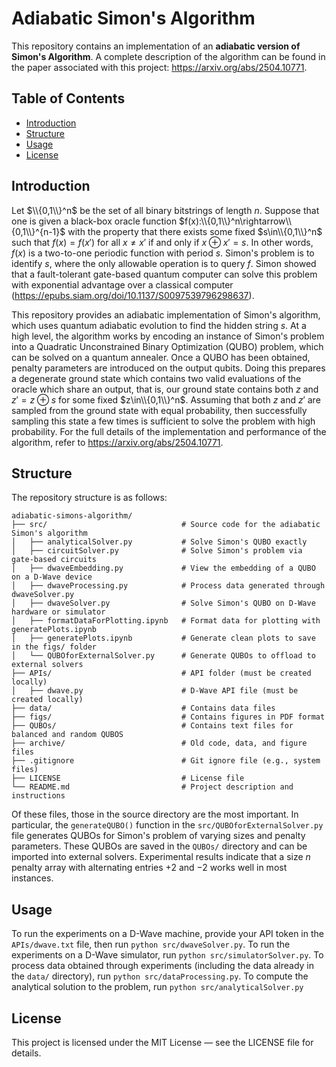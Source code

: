 # Adiabatic Simon's Algorithm

This repository contains an implementation of an **adiabatic version of Simon's Algorithm**.
A complete description of the algorithm can be found in the paper associated with this project: https://arxiv.org/abs/2504.10771.

## Table of Contents

- [Introduction](#introduction)
- [Structure](#structure)
- [Usage](#usage)
- [License](#license)

## Introduction

Let $\\{0,1\\}^n$ be the set of all binary bitstrings of length $n$.
Suppose that one is given a black-box oracle function $f(x):\\{0,1\\}^n\rightarrow\\{0,1\\}^{n-1}$ with the property that there exists some fixed $s\in\\{0,1\\}^n$ such that $f(x) = f(x')$ for all $x \neq x'$ if and only if $x \oplus x' = s$.
In other words, $f(x)$ is a two-to-one periodic function with period $s$.
Simon's problem is to identify $s$, where the only allowable operation is to query $f$.
Simon showed that a fault-tolerant gate-based quantum computer can solve this problem with exponential advantage over a classical computer (https://epubs.siam.org/doi/10.1137/S0097539796298637).

This repository provides an adiabatic implementation of Simon's algorithm, which uses quantum adiabatic evolution to find the hidden string $s$.
At a high level, the algorithm works by encoding an instance of Simon's problem into a Quadratic Unconstrained Binary Optimization (QUBO) problem, which can be solved on a quantum annealer.
Once a QUBO has been obtained, penalty parameters are introduced on the output qubits.
Doing this prepares a degenerate ground state which contains two valid evaluations of the oracle which share an output, that is, our ground state contains both $z$ and $z'=z\oplus s$ for some fixed $z\in\\{0,1\\}^n$.
Assuming that both $z$ and $z'$ are sampled from the ground state with equal probability, then successfully sampling this state a few times is sufficient to solve the problem with high probability.
For the full details of the implementation and performance of the algorithm, refer to https://arxiv.org/abs/2504.10771.

## Structure

The repository structure is as follows:

```
adiabatic-simons-algorithm/
├── src/                              # Source code for the adiabatic Simon's algorithm
│   ├── analyticalSolver.py           # Solve Simon's QUBO exactly
│   ├── circuitSolver.py              # Solve Simon's problem via gate-based circuits
│   ├── dwaveEmbedding.py             # View the embedding of a QUBO on a D-Wave device
│   ├── dwaveProcessing.py            # Process data generated through dwaveSolver.py
│   ├── dwaveSolver.py                # Solve Simon's QUBO on D-Wave hardware or simulator
│   ├── formatDataForPlotting.ipynb   # Format data for plotting with generatePlots.ipynb
│   ├── generatePlots.ipynb           # Generate clean plots to save in the figs/ folder
│   └── QUBOforExternalSolver.py      # Generate QUBOs to offload to external solvers
├── APIs/                             # API folder (must be created locally)
│   ├── dwave.py                      # D-Wave API file (must be created locally)
├── data/                             # Contains data files
├── figs/                             # Contains figures in PDF format
├── QUBOs/                            # Contains text files for balanced and random QUBOS
├── archive/                          # Old code, data, and figure files
├── .gitignore                        # Git ignore file (e.g., system files)
├── LICENSE                           # License file
└── README.md                         # Project description and instructions
```

Of these files, those in the source directory are the most important.
In particular, the `generateQUBO()` function in the `src/QUBOforExternalSolver.py` file generates QUBOs for Simon's problem of varying sizes and penalty parameters.
These QUBOs are saved in the `QUBOs/` directory and can be imported into external solvers.
Experimental results indicate that a size $n$ penalty array with alternating entries $+2$ and $-2$ works well in most instances.

## Usage

To run the experiments on a D-Wave machine, provide your API token in the `APIs/dwave.txt` file, then run `python src/dwaveSolver.py`.
To run the experiments on a D-Wave simulator, run `python src/simulatorSolver.py`.
To process data obtained through experiments (including the data already in the `data/` directory), run `python src/dataProcessing.py`.
To compute the analytical solution to the problem, run `python src/analyticalSolver.py`

## License

This project is licensed under the MIT License — see the LICENSE file for details.
